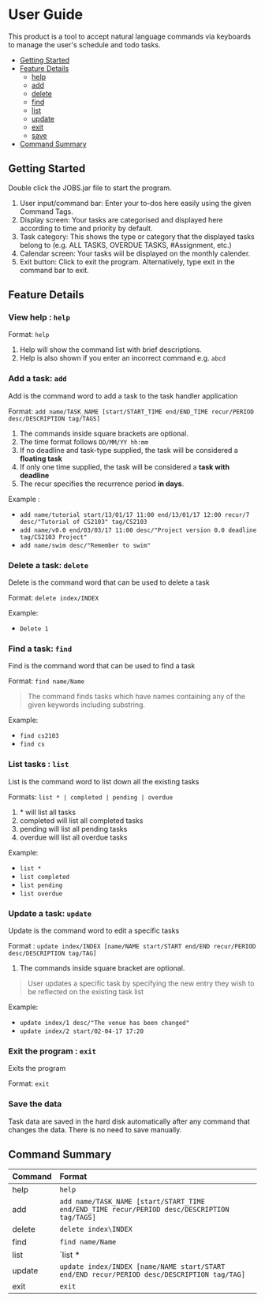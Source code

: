# User Guide

This product is a tool to accept natural language commands via keyboards to manage the user's schedule and todo tasks.

* [Getting Started](#getting-started)
* [Feature Details](#feature-details)
	* [help](#view-help--help)
	* [add](#add-a-task-add)
	* [delete](#delete-a-task-delete)
	* [find](#find-a-task-find)
	* [list](#list-tasks--list)
	* [update](#update-a-task-update)
	* [exit](#exit-the-program--exit)
	* [save](#save-the-data)
* [Command Summary](#command-summary)



## Getting Started
Double click the JOBS.jar file to start the program.

1. User input/command bar: Enter your to-dos here easily using the given Command Tags.
2. Display screen: Your tasks are categorised and displayed here according to time and priority by default.
3. Task category: This shows the type or category that the displayed tasks belong to (e.g. ALL TASKS,
OVERDUE TASKS, #Assignment, etc.)
6. Calendar screen: Your tasks wiil be displayed on the monthly calender.
7. Exit button: Click to exit the program. Alternatively, type exit in the command bar to exit.

## Feature Details

### View help : `help`
Format: `help`

1. Help will show the command list with brief descriptions.
2. Help is also shown if you enter an incorrect command e.g. `abcd`

### Add a task: `add`
Add is the command word to add a task to the task handler application

Format: `add name/TASK_NAME [start/START_TIME end/END_TIME recur/PERIOD desc/DESCRIPTION tag/TAGS]`

1. The commands inside square brackets are optional.
2. The time format follows `DD/MM/YY hh:mm`
3. If no deadline and task-type supplied, the task will be considered a **floating task**
4. If only one time supplied, the task will be considered a **task with deadline**
5. The recur specifies the recurrence period **in days**.

Example :
* `add name/tutorial start/13/01/17 11:00 end/13/01/17 12:00 recur/7 desc/"Tutorial of CS2103" tag/CS2103`
* `add name/v0.0 end/03/03/17 11:00 desc/"Project version 0.0 deadline tag/CS2103 Project"`
* `add name/swim desc/"Remember to swim"`

### Delete a task: `delete`
Delete is the command word that can be used to delete a task

Format: `delete index/INDEX`

Example:
* `Delete 1`

### Find a task: `find`
Find is the command word that can be used to find a task

Format: `find name/Name`
>The command finds tasks which have names containing any of the given keywords including substring.

Example:
* `find cs2103`
* `find cs`

### List tasks : `list`
List is the command word to list down all the existing tasks

Formats: `list * | completed | pending | overdue`
1. \* will list all tasks
2. completed will list all completed tasks
3. pending will list all pending tasks
4. overdue will list all overdue tasks

Example:
* `list *`
* `list completed`
* `list pending`
* `list overdue`

### Update a task: `update`
Update is the command word to edit a specific tasks

Format : `update index/INDEX [name/NAME start/START end/END recur/PERIOD desc/DESCRIPTION tag/TAG]`
1. The commands inside square bracket are optional.
>User updates a specific task by specifying the new entry they wish to be reflected on the existing task list

Example:
* `update index/1 desc/"The venue has been changed"`
* `update index/2 start/02-04-17 17:20`

### Exit the program : `exit`
Exits the program

Format: `exit`  

### Save the data 
Task data are saved in the hard disk automatically after any command that changes the data. There is no need to save manually.

## Command Summary
Command | Format  
-------- | :--------
help | `help`
add | `add name/TASK_NAME [start/START_TIME end/END_TIME recur/PERIOD desc/DESCRIPTION tag/TAGS]`
delete | `delete index\INDEX`
find | `find name/Name`
list | `list * | completed | pending | overdue`
update | `update index/INDEX [name/NAME start/START	end/END	recur/PERIOD desc/DESCRIPTION tag/TAG]`
exit | `exit`
